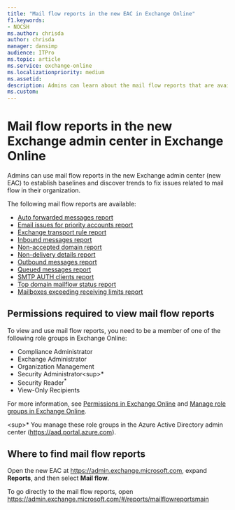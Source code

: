 ```yaml
---
title: "Mail flow reports in the new EAC in Exchange Online"
f1.keywords:
- NOCSH
ms.author: chrisda
author: chrisda
manager: dansimp
audience: ITPro
ms.topic: article
ms.service: exchange-online
ms.localizationpriority: medium
ms.assetid:
description: Admins can learn about the mail flow reports that are available in the new Exchange admin center.
ms.custom:
---
```


# Mail flow reports in the new Exchange admin center in Exchange Online

Admins can use mail flow reports in the new Exchange admin center (new EAC) to establish baselines and discover trends to fix issues related to mail flow in their organization.

The following mail flow reports are available:

- [Auto forwarded messages report](mfr-auto-forwarded-messages-report.md)
- [Email issues for priority accounts report](mfr-email-issues-for-priority-accounts-report.md)
- [Exchange transport rule report](mfr-exchange-transport-rule-report.md)
- [Inbound messages report](mfr-inbound-messages-and-outbound-messages-reports.md)
- [Non-accepted domain report](mfr-non-accepted-domain-report.md)
- [Non-delivery details report](mfr-non-delivery-details-report.md)
- [Outbound messages report](mfr-inbound-messages-and-outbound-messages-reports.md)
- [Queued messages report](mfr-queued-messages-report.md)
- [SMTP AUTH clients report](mfr-smtp-auth-clients-report.md)
- [Top domain mailflow status report](mfr-top-domain-mailflow-status-report.md)
- [Mailboxes exceeding receiving limits report](mailboxes-exceeding-receiving-limits-report.md)

## Permissions required to view mail flow reports

To view and use mail flow reports, you need to be a member of one of the following role groups in Exchange Online:

- Compliance Administrator
- Exchange Administrator
- Organization Management
- Security Administrator<sup\>*</sup>
- Security Reader<sup>\*</sup>
- View-Only Recipients

For more information, see [Permissions in Exchange Online](../../permissions-exo/permissions-exo.md) and [Manage role groups in Exchange Online](../../permissions-exo/role-groups.md).

<sup\>*</sup> You manage these role groups in the Azure Active Directory admin center (<https://aad.portal.azure.com>).

## Where to find mail flow reports

Open the new EAC at <https://admin.exchange.microsoft.com>, expand **Reports**, and then select **Mail flow**.

To go directly to the mail flow reports, open <https://admin.exchange.microsoft.com/#/reports/mailflowreportsmain>
